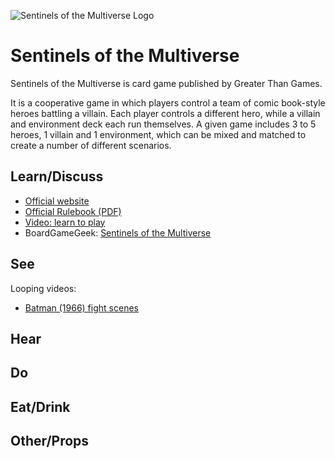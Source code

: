 ![Sentinels of the Multiverse Logo](http://sentinelsofthemultiverse.com/sites/all/themes/sentinels_otm/logo.png)

# Sentinels of the Multiverse

Sentinels of the Multiverse is card game published by Greater Than Games.

It is a cooperative game in which players control a team of comic book-style heroes battling a villain. Each player controls a different hero, while a villain and environment deck each run themselves. A given game includes 3 to 5 heroes, 1 villain and 1 environment, which can be mixed and matched to create a number of different scenarios.

## Learn/Discuss

* [Official website](http://sentinelsofthemultiverse.com/)
* [Official Rulebook (PDF)](https://greaterthangames.com/system/files/downloads/Sentinels%20of%20the%20Multiverse%20Enhanced%20Edition%20Rulebook.pdf)
* [Video: learn to play](https://www.youtube.com/watch?v=g2Rz_i56WJE)
* BoardGameGeek: [Sentinels of the Multiverse](https://boardgamegeek.com/boardgame/102652/sentinels-multiverse)

## See

Looping videos:

* [Batman (1966) fight scenes](http://www.infinitelooper.com/?v=qpoxHvmWPfc&p=n)

## Hear

## Do

## Eat/Drink

## Other/Props
